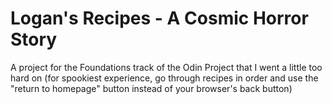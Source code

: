 # Logan's Recipes - A Cosmic Horror Story
A project for the Foundations track of the Odin Project that I went a little too hard on
(for spookiest experience, go through recipes in order and use the "return to homepage" button instead of your browser's back button)
